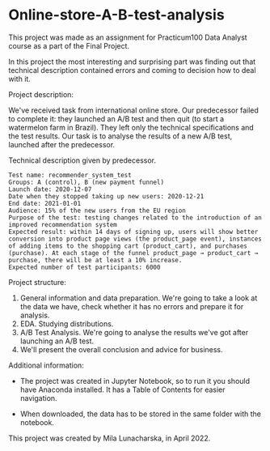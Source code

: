 # Online-store-A-B-test-analysis
This project was made as an assignment for Practicum100 Data Analyst course as a part of the Final Project. 

In this project the most interesting and surprising part was finding out that technical description contained errors and coming to decision how to deal with it.

Project description: 

We've received task from international online store. Our predecessor failed to complete it: they launched an A/B test and then quit (to start a watermelon farm in Brazil). They left only the technical specifications and the test results. Our task is to analyse the results of a new A/B test, launched after the predecessor.

Technical description given by predecessor.

    Test name: recommender_system_test
    Groups: А (control), B (new payment funnel)
    Launch date: 2020-12-07
    Date when they stopped taking up new users: 2020-12-21
    End date: 2021-01-01
    Audience: 15% of the new users from the EU region
    Purpose of the test: testing changes related to the introduction of an improved recommendation system
    Expected result: within 14 days of signing up, users will show better conversion into product page views (the product_page event), instances of adding items to the shopping cart (product_cart), and purchases (purchase). At each stage of the funnel product_page → product_cart → purchase, there will be at least a 10% increase.
    Expected number of test participants: 6000

Project structure:

1. General information and data preparation. We're going to take a look at the data we have, check whether it has no errors and prepare it for analysis.
2. EDA. Studying distributions.
3. A/B Test Analysis. We're going to analyse the results we've got after launching an A/B test.
4. We'll present the overall conclusion and advice for business.

Additional information:

* The project was created in Jupyter Notebook, so to run it you should have Anaconda installed. It has a Table of Contents for easier navigation.

* When downloaded, the data has to be stored in the same folder with the notebook.

This project was created by Mila Lunacharska, in April 2022.
